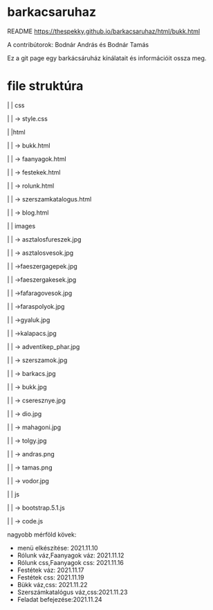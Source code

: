 # barkacsaruhaz
README
https://thespekky.github.io/barkacsaruhaz/html/bukk.html

A contribútorok: Bodnár András és Bodnár Tamás

Ez a git page egy barkácsáruház kínálatait és információit ossza meg.
# file struktúra
| | css
  
 | | -> style.css
 
 | |html
 
  | | ->  bukk.html
  
  | | -> faanyagok.html
  
  | | -> festekek.html
  
  | | -> rolunk.html
  
  | | -> szerszamkatalogus.html
  
  | | -> blog.html

  | | images

  | | -> asztalosfureszek.jpg

  | | -> asztalosvesok.jpg

  | | ->faeszergagepek.jpg

  | | ->faeszergakesek.jpg

  | | ->fafaragovesok.jpg

  | | ->faraspolyok.jpg

  | | ->gyaluk.jpg

  | | ->kalapacs.jpg

  | | -> adventikep_phar.jpg

  | | -> szerszamok.jpg

  | | -> barkacs.jpg
  
  | | -> bukk.jpg

  | | -> cseresznye.jpg

  | | -> dio.jpg

  | | -> mahagoni.jpg

  | | -> tolgy.jpg

  | | -> andras.png

  | | -> tamas.png

  | | -> vodor.jpg

  | | js

  | | -> bootstrap.5.1.js
  
  | | -> code.js
    
nagyobb mérföld kövek:
- menü elkészítése: 2021.11.10
- Rólunk váz,Faanyagok váz: 2021.11.12
- Rólunk css,Faanyagok css: 2021.11.16
- Festétek váz: 2021.11.17
- Festétek css: 2021.11.19
- Bükk váz,css: 2021.11.22
- Szerszámkatalógus váz,css:2021.11.23
- Feladat befejezése:2021.11.24
